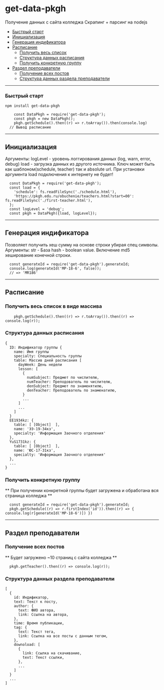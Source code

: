 # get-data-pkgh 
Получение данных с сайта колледжа
Скрапинг + парсинг на nodejs

+ [Быстрый старт](#Быстрый-старт)
+ [Инициализация](#Инициализация)
+ [Генерация индификатора](#Генерация-индификатора)
+ [Расписание](#Расписание)
  + [Получить весь список](#Получить-весь-список)
  + [Структура данных расписания](#Cтруктура-даных-расписания)
  + [Получить конкретную группу](#Получить-конкретную-группу)
+ [Раздел преподаватели](#Раздел-преподаватели)
  + [Получение всех постов](#Получение-всех-постов)
  + [Структура данных раздела преподаватели](#Cтруктура-даных-преподаватели)

---
### Быстрый старт
```
npm install get-data-pkgh
```
``` node
    const DataPkgh = require('get-data-pkgh');
    const pkgh = new DataPkgh();
    pkgh.getSchedule().then((r) => r.toArray()).then(console.log)
  // Вывод расписание
```
---
## Инициализация
Аргументы:
  logLevel - уровень логгирования данных (log, warn, error, debug)
  load - загрузка данных из другого источника. Ключ может быть как шаблоном(schedule, teacher) так и absolute url.
  При установки аргумента load подключения к интернету не будет! 
``` node
  const DataPkgh = require('get-data-pkgh');
  const load = {
    'schedule': fs.readFileSync('./schedule.html'),
    'https://pkgh.edu.ru/obuchenie/teachers.html?start=00': fs.readFileSync('./first-teacher.html'),
  };
  const logLevel = 'debug';
  const pkgh = DataPkgh({load, logLevel});
```
---
## Генерация индификатора
Позволяет получить хеш сумму на основе строки убирая спец символы.
Аргументы:
  str - База
  hash - boolean value. Включение md5 хеширование конечной строки.
``` node
  const generateId = require('get-data-pkgh').generateId;
  console.log(generateId('МР-18-6', false));
  // => 'MR186'
```
---
## Расписание
### Получить весь список в виде массива
``` node
    pkgh.getSchedule().then((r) => r.toArray()).then((r) => console.log(r));
```
### Структура данных расписания
``` node
{
  ID: Индификатор группы {
    name: Имя группы
    specialty: Специальность группы
    table: Массив дней расписания [
      dayWeek: День недели
      lesson: [
        {
          numSubject: Предмет по числителю,
          numTeacher: Преподователь по числителю,
          denSubject: Предмет по знаменятилю,
          denTeacher: Преподователь по знаменатилю,
        }
        ...
      ]
      ...
    ]
  }
  EE1934kz: {
    table: [ [Object]  ],
    name: 'ЭЭ-19-34кз',
    specialty: 'Информация Заочного отделения'
  },
  YuS1731kz: {
    table: [ [Object]  ],
    name: 'ЮС-17-31кз',
    specialty: 'Информация Заочного отделения'
  },
  ...
}
```
### Получить конкретную группу
** При получении конкретной группы будет загружена и обработана вся страница колледжа **
``` node
  const generateId = require('get-data-pkgh').generateId;
  pkgh.getSchedule((r) => r.firstIndex('id')).then((r) => { console.log(r[generateId('МР-18-6')]) })
```

---
## Раздел преподаватели 

### Получение всех постов
** Будет загружено ~10 страниц с сайта колледжа **
``` node
  pkgh.getTeacher().then((r) => console.log(r));
```
### Структура данных раздела преподаватели 
``` node 
[
  {
    id: Индификатор,
    text: Текст к посту,
    author: {
      text: ФИО автора,
      link: Ссылка на автора,
    },
    time: Время публикации,
    tag: {
      text: Текст тега,
      link: Ссылка на все посты с данным тегом,
    },
    downoload: [
      {
        link: Ссылка на скачивание,
        text: Текст ссылки,
      },
      ...
    ]
  }
  ...
]
```
